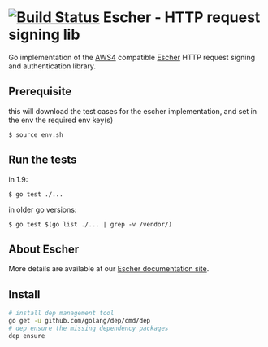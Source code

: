 [![Build Status](https://travis-ci.org/EscherAuth/escher.svg?branch=master)](https://travis-ci.org/EscherAuth/escher) Escher - HTTP request signing lib
===================================

Go implementation of the [AWS4](http://docs.aws.amazon.com/general/latest/gr/sigv4_signing.html) compatible [Escher](https://github.com/emartech/escher) HTTP request signing and authentication library.

Prerequisite
------------

this will download the test cases for the escher implementation, and set in the env the required env key(s)

    $ source env.sh

Run the tests
-------------

in 1.9:

    $ go test ./...

in older go versions:

    $ go test $(go list ./... | grep -v /vendor/)

About Escher
------------

More details are available at our [Escher documentation site](http://escherauth.io/).

Install
-------

```bash
# install dep management tool
go get -u github.com/golang/dep/cmd/dep
# dep ensure the missing dependency packages
dep ensure
```
